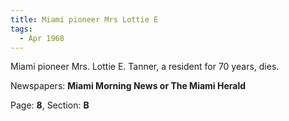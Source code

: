 ```yaml
---  
title: Miami pioneer Mrs Lottie E  
tags:  
  - Apr 1968  
---  
```

  
Miami pioneer Mrs. Lottie E. Tanner, a resident for 70 years, dies.  
  
Newspapers: **Miami Morning News or The Miami Herald**  
  
Page: **8**, Section: **B** 
